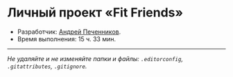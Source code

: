 # Личный проект «Fit Friends»

* Разработчик: [Андрей Печенников](https://htmlacademy.ru/profile/devandy).
* Время выполнения: 15 ч. 33 мин.

---

_Не удаляйте и не изменяйте папки и файлы:_
_`.editorconfig`, `.gitattributes`, `.gitignore`._

